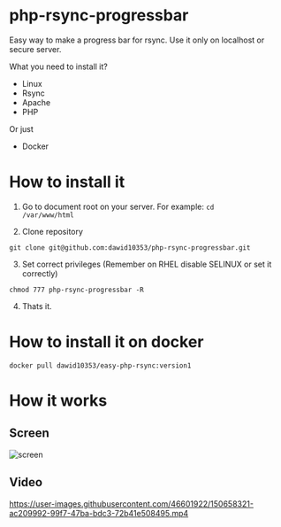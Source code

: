 # php-rsync-progressbar
Easy way to make a progress bar for rsync. Use it only on localhost or secure server.

What you need to install it?
- Linux
- Rsync
- Apache
- PHP

Or just
- Docker

<h1>How to install it</h1>

1. Go to document root on your server. For example:
<code>cd /var/www/html</code>

2. Clone repository
```
git clone git@github.com:dawid10353/php-rsync-progressbar.git
```
3. Set correct privileges (Remember on RHEL disable SELINUX or set it correctly) 

```
chmod 777 php-rsync-progressbar -R
```

4. Thats it.

<h1>How to install it on docker</h1>

```
docker pull dawid10353/easy-php-rsync:version1
```

<h1>How it works</h1>

<h2>Screen</h2>

![screen](https://user-images.githubusercontent.com/46601922/150658304-3c329f9e-23f5-4471-b77c-051de4ffa80f.png)

<h2>Video</h2>

https://user-images.githubusercontent.com/46601922/150658321-ac209992-99f7-47ba-bdc3-72b41e508495.mp4


